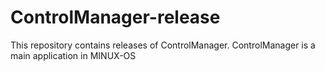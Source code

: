 # ControlManager-release
This repository contains releases of ControlManager. ControlManager is a main application in MINUX-OS
